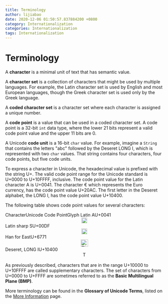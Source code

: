 ```yaml
---
title: Terminology
author: lijiabao
date: 2020-12-06 01:50:57.837884200 +0800
category: Internationalization
categories: Internationalization
tags: Internationalization
---
```


# Terminology

A **character** is a minimal unit of text that has semantic value.

A **character set** is a collection of characters that might be used by multiple languages. For example, the Latin character set is used by English and most European languages, though the Greek character set is used only by the Greek language.

A **coded character set** is a character set where each character is assigned a unique number.

A **code point** is a value that can be used in a coded character set. A code point is a 32-bit `int` data type, where the lower 21 bits represent a valid code point value and the upper 11 bits are 0.

A Unicode **code unit** is a 16-bit `char` value. For example, imagine a `String` that contains the letters "abc" followed by the Deseret LONG I, which is represented with two `char` values. That string contains four characters, four code points, but five code units.

To express a character in Unicode, the hexadecimal value is prefixed with the string U+. The valid code point range for the Unicode standard is U+0000 to U+10FFFF, inclusive. The code point value for the Latin character A is U+0041. The character &#8364; which represents the Euro currency, has the code point value U+20AC. The first letter in the Deseret alphabet, the LONG I, has the code point value U+10400.

The following table shows code point values for several characters:
<th id="h1">Character</th><th id="h2">Unicode Code Point</th><th id="h3">Glyph</th>
<td headers="h1">Latin A</td><td headers="h2">U+0041<br /></td><td headers="h3"><center><img src="../../figures/i18n/000041.gif" width="18" height="18" align="bottom" alt="The Latin character A" /></center></td>
<td headers="h1">Latin sharp S</td><td headers="h2">U+00DF<br /></td><td headers="h3"><center><img src="../../figures/i18n/0000df.gif" width="18" height="18" align="bottom" alt="The Latin small letter sharp S" /></center></td>
<td headers="h1">Han for East</td><td headers="h2">U+6771<br /></td><td headers="h3"><center><img src="../../figures/i18n/006771.gif" width="23" height="23" align="bottom" alt="The Han character for east, eastern or eastward" /></center></td>
<td headers="h1">Deseret, LONG I</td><td headers="h2">U+10400<br /></td><td headers="h3"><center><img src="../../figures/i18n/010400.gif" width="13" height="19" align="bottom" alt="The Deseret capital letter long I" /></center></td>

As previously described, characters that are in the range U+10000 to U+10FFFF are called supplementary characters. The set of characters from U+0000 to U+FFFF are sometimes referred to as the **Basic Multilingual Plane (BMP)**.

More terminology can be found in the **Glossary of Unicode Terms**, listed on the [More Information](info.html) page.
